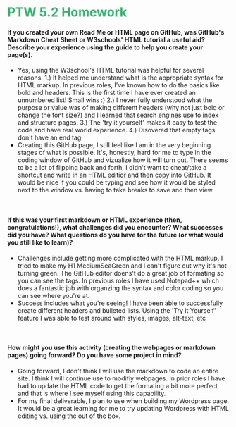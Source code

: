 <!DOCTYPE html>
<html>
<head>
</head>

<body>

  
<h1 style="color:MediumSeaGreen;"> PTW 5.2 Homework</h1>

<h4>If you created your own Read Me or HTML page on GitHub, was GitHub's Markdown Cheat Sheet or W3schools' HTML tutorial a useful aid? Describe your experience using the guide to help you create your page(s).
</h4>

<ul> 
  <li> Yes, using the W3school's HTML tutorial was helpful for several reasons. 1.) It helped me understand what is the appropriate syntax for HTML markup. In previous roles, I've known how to do the basics like bold and headers. This is the first time I have ever created an unnumbered list! Small wins :) 2.) I never fully understood what the purpose or value was of making different headers (why not just bold or change the font size?) and I learned that search engines use to index and structure pages. 3.) The 'try it yourself' makes it easy to test the code and have real world experience. 4.) Disovered that empty tags don't have an end tag </li>
  <li> Creating this GitHub page, I still feel like I am in the very beginning stages of what is possible. It's, honestly, hard for me to type in the coding window of GitHub and vizualize how it will turn out. There seems to be a lot of flipping back and forth. I didn't want to cheat/take a shortcut and write in an HTML editior and then copy into GitHub. It would be nice if you could be typing and see how it would be styled next to the window vs. having to take breaks to save and then view. </li> 
  </ul> 
  
 <br> 
<h4>If this was your first markdown or HTML experience (then, congratulations!), what challenges did you encounter? What successes did you have? What questions do you have for the future (or what would you still like to learn)? </h4>  
 <ul> 
   <li> Challenges include getting more complicated with the HTML markup. I tried to make my H1 MediumSeaGreen and I can't figure out why it's not turning green. The GitHub editor doens't do a great job of formating so you can see the tags. In previous roles I have used Notepad++ which does a fantastic job with organzing the syntax and color coding so you can see where you're at.   </li> 
   <li> Success includes what you're seeing! I have been able to successfully create different headers and bulleted lists. Using the 'Try it Yourself' feature I was able to test around with styles, images, alt-text, etc </li> 
   </ul> 
 
  <br> 
 <h4> How might you use this activity (creating the webpages or markdown pages) going forward? Do you have some project in mind? </h4>
  <ul> 
    <li> Going forward, I don't think I will use the markdown to code an entire site. I think I will continue use to modifiy webpages. In prior roles I have had to update the HTML code to get the formating a bit more perfect and that is where I see myself using this capability. </li> 
    <li> For my final deliverable, I plan to use when building my Wordpress page. It would be a great learning for me to try updating Wordpress with HTML editing vs. using the out of the box. </li> 
  
</body>
  
  
  
  
  
  
  
</html>
